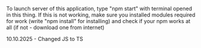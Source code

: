To launch server of this application, type "npm start" with terminal opened in this thing.
If this is not working, make sure you installed modules required for work (write "npm install" for installing) and check if your npm works at all (if not - download one from internet)

10.10.2025 - Changed JS to TS